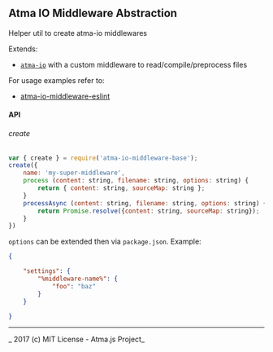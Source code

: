 Atma IO Middleware Abstraction
-----

Helper util to create atma-io middlewares

Extends:

- [`atma-io`](https://github.com/atmajs/atma-io) with a custom middleware to read/compile/preprocess files

For usage examples refer to:
- [atma-io-middleware-eslint](https://github.com/tenbits/atma-io-middleware-eslint)

#### API

###### create
```javascript
var { create } = require('atma-io-middleware-base');
create({
    name: 'my-super-middleware',
    process (content: string, filename: string, options: string) {
        return { content: string, sourceMap: string };
    }
    processAsync (content: string, filename: string, options: string) {
        return Promise.resolve({content: string, sourceMap: string});
    }
})
```

`options` can be extended then via `package.json`. Example:
```json
{

    "settings": {
        "%middleware-name%": {
            "foo": "baz"
        }
    }

}

```

----
_ 2017 (c) MIT License - Atma.js Project_